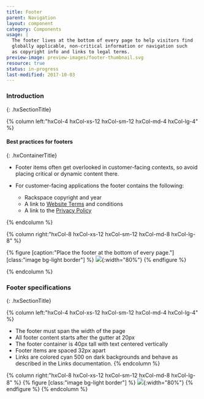 ```yaml
---
title: Footer
parent: Navigation
layout: component
category: Components
usage: |
  The footer lives at the bottom of every page to help visitors find
  globally applicable, non-critical information or navigation such
  as copyright info and links to legal terms.
preview-image: preview-images/footer-thumbnail.svg
resource: true
status: in-progress
last-modified: 2017-10-03
---
```


### Introduction
{: .hxSectionTitle}
<div class="hxRow">

{% column left:"hxCol-4 hxCol-xs-12 hxCol-sm-12 hxCol-md-4 hxCol-lg-4" %}

#### Best practices for footers
{: .hxContainerTitle}

* Footer items often get overlooked in customer-facing contexts, so avoid placing critical or dynamic content there.
* For customer-facing applications the footer contains the following:

  * Rackspace copyright and year
  * A link to [Website Terms](https://www.rackspace.com/information/legal/websiteterms) and conditions
  * A link to the [Privacy Policy](https://www.rackspace.com/information/legal/privacystatement)

{% endcolumn %}

{% column right:"hxCol-8 hxCol-xs-12 hxCol-sm-12 hxCol-md-8 hxCol-lg-8" %}

{% figure [caption:"Place the footer at the bottom of every page."] [class:"image bg-light border"] %}
  ![]({{site.url}}/assets/images/components/content-areas/footer/footer-scope.svg){:width="80%"}
{% endfigure %}

{% endcolumn %}
</div>

### Footer specifications
{: .hxSectionTitle}
<div class="hxRow">
{% column left:"hxCol-4 hxCol-xs-12 hxCol-sm-12 hxCol-md-4 hxCol-lg-4" %}

* The footer must span the width of the page
* All footer content starts after the gutter at 20px
* The footer container is 40px tall with text centered vertically
* Footer items are spaced 32px apart
* Links are colored cyan 500 on dark backgrounds and behave as described in the Links documentation.
{% endcolumn %}

{% column right:"hxCol-8 hxCol-xs-12 hxCol-sm-12 hxCol-md-8 hxCol-lg-8" %}
{% figure [class:"image bg-light border"] %}
 ![]({{site.url}}/assets/images/components/content-areas/footer/footer-specs.svg){:width="80%"}
{% endfigure %}
{% endcolumn %}
</div>

